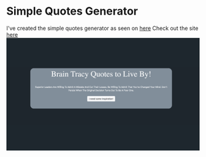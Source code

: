 # Simple Quotes Generator
I've created the simple quotes generator as seen on [here](https://medium.freecodecamp.org/creating-a-bare-bones-quote-generator-with-javascript-and-html-for-absolute-beginners-5264e1725f08)
Check out the site [here](https://goofy-babbage-f4c337.netlify.com/)
![The first version screenshot](image1.png)

